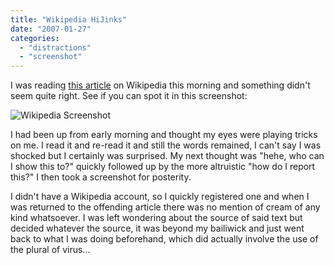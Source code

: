 ```yaml
---
title: "Wikipedia HiJinks"
date: "2007-01-27"
categories: 
  - "distractions"
  - "screenshot"
---
```


I was reading [this article](http://en.wikipedia.org/wiki/Plural_of_virus) on Wikipedia this morning and something didn't seem quite right. See if you can spot it in this screenshot:

![Wikipedia Screenshot](/wp-content/uploads/2007/01/ass_cream.png)

I had been up from early morning and thought my eyes were playing tricks on me. I read it and re-read it and still the words remained, I can't say I was shocked but I certainly was surprised. My next thought was "hehe, who can I show this to?" quickly followed up by the more altruistic "how do I report this?" I then took a screenshot for posterity.

I didn't have a Wikipedia account, so I quickly registered one and when I was returned to the offending article there was no mention of cream of any kind whatsoever. I was left wondering about the source of said text but decided whatever the source, it was beyond my bailiwick and just went back to what I was doing beforehand, which did actually involve the use of the plural of virus...
